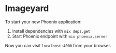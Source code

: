 # Imageyard

To start your new Phoenix application:

1. Install dependencies with `mix deps.get`
2. Start Phoenix endpoint with `mix phoenix.server`

Now you can visit `localhost:4000` from your browser.
